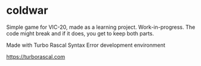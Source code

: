 # coldwar

Simple game for VIC-20, made as a learning project. Work-in-progress.
The code might break and if it does, you get to keep both parts.

Made with Turbo Rascal Syntax Error development environment

https://turborascal.com
